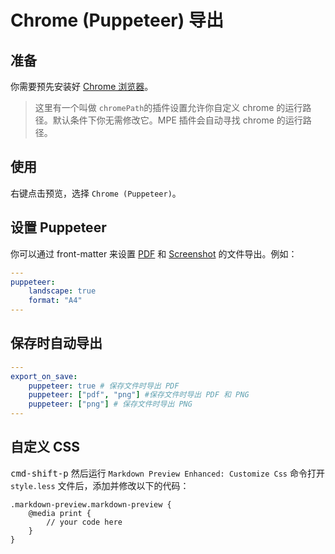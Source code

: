 # Chrome (Puppeteer) 导出

## 准备

你需要预先安装好 [Chrome 浏览器](https://www.google.com/chrome/)。

> 这里有一个叫做 `chromePath`的插件设置允许你自定义 chrome 的运行路径。默认条件下你无需修改它。MPE 插件会自动寻找 chrome 的运行路径。

## 使用
右键点击预览，选择 `Chrome (Puppeteer)`。

## 设置 Puppeteer
你可以通过 front-matter 来设置 [PDF](https://github.com/GoogleChrome/puppeteer/blob/v1.9.0/docs/api.md#pagepdfoptions) 和 [Screenshot](https://github.com/GoogleChrome/puppeteer/blob/v1.9.0/docs/api.md#pagescreenshotoptions) 的文件导出。例如：

````yaml
---
puppeteer:
    landscape: true
    format: "A4"
---
````

## 保存时自动导出

```yaml
---
export_on_save:
    puppeteer: true # 保存文件时导出 PDF
    puppeteer: ["pdf", "png"] #保存文件时导出 PDF 和 PNG
    puppeteer: ["png"] # 保存文件时导出 PNG
---
```

## 自定义 CSS
<kbd>cmd-shift-p</kbd> 然后运行 `Markdown Preview Enhanced: Customize Css` 命令打开 `style.less` 文件后，添加并修改以下的代码：

```less
.markdown-preview.markdown-preview {
    @media print {
        // your code here
    }
}
```
